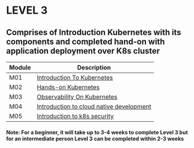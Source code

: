 # LEVEL 3

## Comprises of Introduction Kubernetes with its components and completed hand-on with application deployment over K8s cluster

| Module |   Description  |
|---------|----------------|
|  M01    | [Introduction To Kubernetes ](M1-IntroductionToKubernetes)  |
|  M02    | [Hands-on Kubernetes ](M2-HandsOnKubernetes)  |
|  M03    | [Observability On Kubernetes ](M3-ObservabilityOnKubernetes)  |
|  M04    | [Introduction to cloud native development](M4-CloudNativeDevelopment) |
|  M05    | [Introduction to k8s security ](M5-KubernetesSecurity)  |

#### Note: For a beginner, it will take up to 3-4 weeks to complete Level 3 but for an intermediate person Level 3 can be completed within 2-3 weeks  
